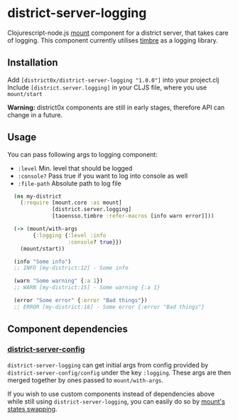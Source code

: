 # district-server-logging

Clojurescript-node.js [mount](https://github.com/tolitius/mount) component for a district server, that takes care of logging. This component currently utilises [timbre](https://github.com/ptaoussanis/timbre) as a logging library.

## Installation
Add `[district0x/district-server-logging "1.0.0"]` into your project.clj  
Include `[district.server.logging]` in your CLJS file, where you use `mount/start`

**Warning:** district0x components are still in early stages, therefore API can change in a future.

## Usage
You can pass following args to logging component: 
* `:level` Min. level that should be logged
* `:console?` Pass true if you want to log into console as well
* `:file-path` Absolute path to log file

```clojure
  (ns my-district
    (:require [mount.core :as mount]
              [district.server.logging]
              [taoensso.timbre :refer-macros [info warn error]]))

  (-> (mount/with-args
        {:logging {:level :info
                   :console? true}})
    (mount/start))

  (info "Some info")
  ;; INFO [my-district:12] - Some info

  (warn "Some warning" {:a 1})
  ;; WARN [my-district:15] - Some warning {:a 1}

  (error "Some error" {:error "Bad things"})
  ;; ERROR [my-district:18] - Some error {:error "Bad things"}
```

## Component dependencies

### [district-server-config](https://github.com/district0x/district-server-config)
`district-server-logging` can get initial args from config provided by `district-server-config/config` under the key `:logging`. These args are then merged together by ones passed to `mount/with-args`.

If you wish to use custom components instead of dependencies above while still using `district-server-logging`, you can easily do so by [mount's states swapping](https://github.com/tolitius/mount#swapping-states-with-states).